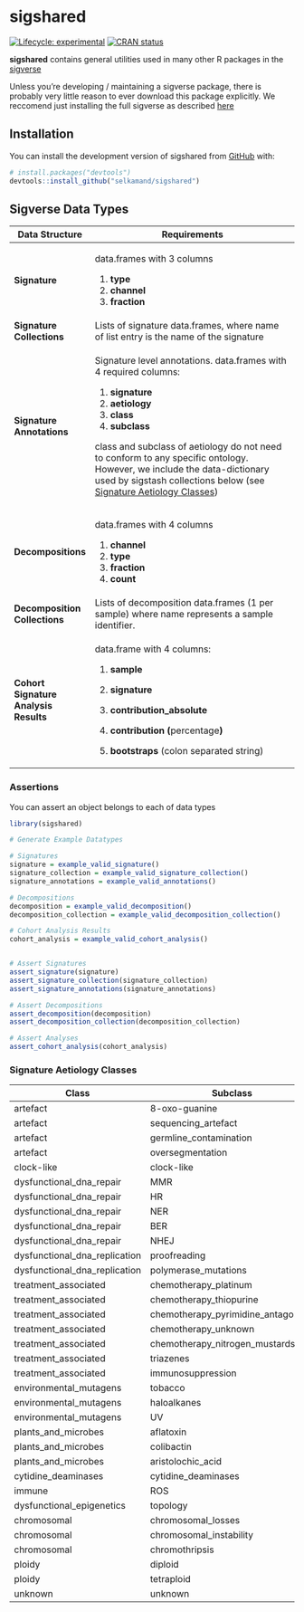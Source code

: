 
<!-- README.md is generated from README.Rmd. Please edit that file -->

# sigshared

<!-- badges: start -->

[![Lifecycle:
experimental](https://img.shields.io/badge/lifecycle-experimental-orange.svg)](https://lifecycle.r-lib.org/articles/stages.html#experimental)
[![CRAN
status](https://www.r-pkg.org/badges/version/sigshared)](https://CRAN.R-project.org/package=sigshared)

<!-- badges: end -->

**sigshared** contains general utilities used in many other R packages
in the [sigverse](https://github.com/selkamand/sigverse)

Unless you’re developing / maintaining a sigverse package, there is
probably very little reason to ever download this package explicitly. We
reccomend just installing the full sigverse as described
[here](https://github.com/selkamand/sigverse)

## Installation

You can install the development version of sigshared from
[GitHub](https://github.com/) with:

``` r
# install.packages("devtools")
devtools::install_github("selkamand/sigshared")
```

## Sigverse Data Types

<table>
<colgroup>
<col style="width: 17%" />
<col style="width: 82%" />
</colgroup>
<thead>
<tr class="header">
<th>Data Structure</th>
<th>Requirements</th>
</tr>
</thead>
<tbody>
<tr class="odd">
<td><strong>Signature</strong></td>
<td><p>data.frames with 3 columns</p>
<ol type="1">
<li><strong>type</strong></li>
<li><strong>channel</strong></li>
<li><strong>fraction</strong></li>
</ol></td>
</tr>
<tr class="even">
<td><strong>Signature Collections</strong></td>
<td>Lists of signature data.frames, where name of list entry is the name
of the signature</td>
</tr>
<tr class="odd">
<td><strong>Signature Annotations</strong></td>
<td><p>Signature level annotations. data.frames with 4 required
columns:</p>
<ol type="1">
<li><strong>signature</strong></li>
<li><strong>aetiology</strong></li>
<li><strong>class</strong></li>
<li><strong>subclass</strong></li>
</ol>
<p>class and subclass of aetiology do not need to conform to any
specific ontology. However, we include the data-dictionary used by
sigstash collections below (see <a
href="#signature-aetiology-classes">Signature Aetiology
Classes</a>)</p></td>
</tr>
<tr class="even">
<td><strong>Decompositions</strong></td>
<td><p>data.frames with 4 columns</p>
<ol type="1">
<li><strong>channel</strong></li>
<li><strong>type</strong></li>
<li><strong>fraction</strong></li>
<li><strong>count</strong></li>
</ol></td>
</tr>
<tr class="odd">
<td><strong>Decomposition Collections</strong></td>
<td>Lists of decomposition data.frames (1 per sample) where name
represents a sample identifier.</td>
</tr>
<tr class="even">
<td><strong>Cohort Signature Analysis Results</strong></td>
<td><p>data.frame with 4 columns:</p>
<ol type="1">
<li><p><strong>sample</strong></p></li>
<li><p><strong>signature</strong></p></li>
<li><p><strong>contribution_absolute</strong></p></li>
<li><p><strong>contribution
(</strong>percentage<strong>)</strong></p></li>
<li><p><strong>bootstraps</strong> (colon separated string)</p></li>
</ol></td>
</tr>
</tbody>
</table>

### Assertions

You can assert an object belongs to each of data types

``` r
library(sigshared)

# Generate Example Datatypes

# Signatures
signature = example_valid_signature()
signature_collection = example_valid_signature_collection()
signature_annotations = example_valid_annotations()

# Decompositions
decomposition = example_valid_decomposition()
decomposition_collection = example_valid_decomposition_collection()

# Cohort Analysis Results
cohort_analysis = example_valid_cohort_analysis()


# Assert Signatures
assert_signature(signature)
assert_signature_collection(signature_collection)
assert_signature_annotations(signature_annotations)

# Assert Decompositions
assert_decomposition(decomposition)
assert_decomposition_collection(decomposition_collection)

# Assert Analyses
assert_cohort_analysis(cohort_analysis)
```

### Signature Aetiology Classes

| Class                         | Subclass                            |
|-------------------------------|-------------------------------------|
| artefact                      | 8-oxo-guanine                       |
| artefact                      | sequencing_artefact                 |
| artefact                      | germline_contamination              |
| artefact                      | oversegmentation                    |
| clock-like                    | clock-like                          |
| dysfunctional_dna_repair      | MMR                                 |
| dysfunctional_dna_repair      | HR                                  |
| dysfunctional_dna_repair      | NER                                 |
| dysfunctional_dna_repair      | BER                                 |
| dysfunctional_dna_repair      | NHEJ                                |
| dysfunctional_dna_replication | proofreading                        |
| dysfunctional_dna_replication | polymerase_mutations                |
| treatment_associated          | chemotherapy_platinum               |
| treatment_associated          | chemotherapy_thiopurine             |
| treatment_associated          | chemotherapy_pyrimidine_antagonists |
| treatment_associated          | chemotherapy_unknown                |
| treatment_associated          | chemotherapy_nitrogen_mustards      |
| treatment_associated          | triazenes                           |
| treatment_associated          | immunosuppression                   |
| environmental_mutagens        | tobacco                             |
| environmental_mutagens        | haloalkanes                         |
| environmental_mutagens        | UV                                  |
| plants_and_microbes           | aflatoxin                           |
| plants_and_microbes           | colibactin                          |
| plants_and_microbes           | aristolochic_acid                   |
| cytidine_deaminases           | cytidine_deaminases                 |
| immune                        | ROS                                 |
| dysfunctional_epigenetics     | topology                            |
| chromosomal                   | chromosomal_losses                  |
| chromosomal                   | chromosomal_instability             |
| chromosomal                   | chromothripsis                      |
| ploidy                        | diploid                             |
| ploidy                        | tetraploid                          |
| unknown                       | unknown                             |

### 
